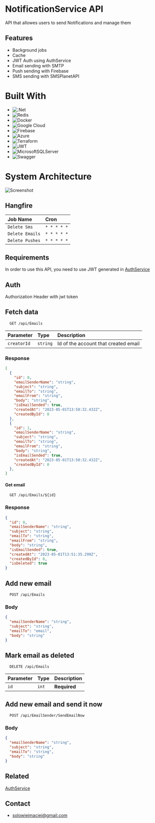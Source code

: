 
# NotificationService API

API that allowes users to send Notifications and manage them

## Features

- Background jobs
- Cache
- JWT Auth using AuthService
- Email sending with SMTP
- Push sending with Firebase
- SMS sending with SMSPlanetAPI


# Built With
* ![.Net](https://img.shields.io/badge/.NET-5C2D91?style=for-the-badge&logo=.net&logoColor=white)
* ![Redis](https://img.shields.io/badge/redis-%23DD0031.svg?style=for-the-badge&logo=redis&logoColor=white)
* ![Docker](https://img.shields.io/badge/docker-%230db7ed.svg?style=for-the-badge&logo=docker&logoColor=white)
* ![Google Cloud](https://img.shields.io/badge/Google%20Cloud-%234285F4.svg?style=for-the-badge&logo=google-cloud&logoColor=white) 
* ![Firebase](https://img.shields.io/badge/firebase-%23039BE5.svg?style=for-the-badge&logo=firebase)
* ![Azure](https://img.shields.io/badge/azure-%230072C6.svg?style=for-the-badge&logo=azure-devops&logoColor=white) 
* ![Terraform](https://img.shields.io/badge/terraform-%235835CC.svg?style=for-the-badge&logo=terraform&logoColor=white) 
* ![JWT](https://img.shields.io/badge/JWT-black?style=for-the-badge&logo=JSON%20web%20tokens)  
* ![MicrosoftSQLServer](https://img.shields.io/badge/Microsoft%20SQL%20Sever-CC2927?style=for-the-badge&logo=microsoft%20sql%20server&logoColor=white)
* ![Swagger](https://img.shields.io/badge/-Swagger-%23Clojure?style=for-the-badge&logo=swagger&logoColor=white)

# System Architecture

![Screenshot](https://raw.githubusercontent.com/solowiejmaciej/NotificationService/master/ArchitectureDiagram.drawio.png)

## Hangfire

| Job Name  | Cron     |
| :-------- | :------- |
| `Delete Sms` | `* * * * *` |
| `Delete Emails` | `* * * * *` |
| `Delete Pushes` | `* * * * *` |

## Requirements
In order to use this API, you need to use JWT generated in [AuthService](https://github.com/solowiejmaciej/AuthService)


## Auth
Authorization Header with jwt token
## Fetch data

```http
  GET /api/Emails
```

| Parameter | Type     | Description                |
| :-------- | :------- | :------------------------- |
| `creatorId` | `string` | Id of the account that created email |

### Response

```json
[
  {
    "id": 0,
    "emailSenderName": "string",
    "subject": "string",
    "emailTo": "string",
    "emailFrom": "string",
    "body": "string",
    "isEmailSended": true,
    "createdAt": "2023-05-01T13:50:32.432Z",
    "createdById": 0
  },
  {
    "id": 1,
    "emailSenderName": "string",
    "subject": "string",
    "emailTo": "string",
    "emailFrom": "string",
    "body": "string",
    "isEmailSended": true,
    "createdAt": "2023-05-01T13:50:32.432Z",
    "createdById": 0
  },
]
```

#### Get email

```http
  GET /api/Emails/${id}
```
### Response 

```json
{
  "id": 0,
  "emailSenderName": "string",
  "subject": "string",
  "emailTo": "string",
  "emailFrom": "string",
  "body": "string",
  "isEmailSended": true,
  "createdAt": "2023-05-01T13:51:35.299Z",
  "createdById": 0,
  "isDeleted": true
}
```

## Add new email
```http
  POST /api/Emails
```
### Body 

```json
{
  "emailSenderName": "string",
  "subject": "string",
  "emailTo": "email",
  "body": "string"
}
```

## Mark email as deleted


```http
  DELETE /api/Emails
```

| Parameter | Type     | Description                |
| :-------- | :------- | :------------------------- |
| `id` | `int` | **Required**|


## Add new email and send it now
```http
  POST /api/EmailSender/SendEmailNow
```
### Body
```json
{
  "emailSenderName": "string",
  "subject": "string",
  "emailTo": "string",
  "body": "string"
}
```
## Related

[AuthService](https://github.com/solowiejmaciej/AuthService)

## Contact

- solowiejmaciej@gmail.com
